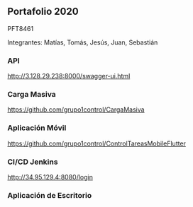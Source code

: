 ## Portafolio 2020

PFT8461

Integrantes: Matías, Tomás, Jesús, Juan, Sebastián

### API
<http://3.128.29.238:8000/swagger-ui.html>

### Carga Masiva
<https://github.com/grupo1control/CargaMasiva>

### Aplicación Móvil
<https://github.com/grupo1control/ControlTareasMobileFlutter>

### CI/CD Jenkins
http://34.95.129.4:8080/login

### Aplicación de Escritorio


